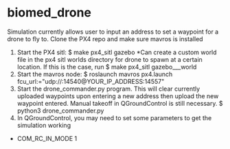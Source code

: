 # biomed_drone
Simulation currently allows user to input an address to set a waypoint for a drone to fly to.
Clone the PX4 repo and make sure mavros is installed
1. Start the PX4 sitl: $ make px4_sitl gazebo
*Can create a custom world file in the px4 sitl worlds directory for drone to spawn at a certain location. If this is the case, run $ make px4_sitl gazebo___world
2. Start the mavros node: $ roslaunch mavros px4.launch fcu_url:="udp://:14540@YOUR_IP_ADDRESS:14557"
3. Start the drone_commander.py program. This will clear currently uploaded waypoints upon entering a new address then upload the new waypoint entered. Manual takeoff in QGroundControl is still necessary. $ python3 drone_commander.py
4. In QGroundControl, you may need to set some parameters to get the simulation working
 - COM_RC_IN_MODE 1
